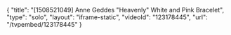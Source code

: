 {
    "title": "[1508521049] Anne Geddes \"Heavenly\" White and Pink Bracelet",
    "type": "solo",
    "layout": "iframe-static",
    "videoId": "123178445",
    "url": "\/tvpembed\/123178445"
}